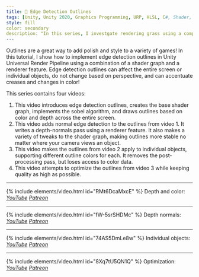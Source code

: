 ```yaml
---
title: 📏 Edge Detection Outlines
tags: [Unity, Unity 2020, Graphics Programming, URP, HLSL, C#, Shader, Renderer Feature, Outlines, Post Processing, Video]
style: fill
color: secondary 
description: "In this series, I investgate rendering grass using a compute shader to build meshes dynamically at runtime, incorporating level of detail into the mesh itself."
---
```


Outlines are a great way to add polish and style to a variety of games! In this tutorial, I show how to implement edge detection outlines in Unity Universal Render Pipeline using a combination of a shader graph and a renderer feature. Edge detection outlines can affect the entire screen or individual objects, do not change based on perspective, and can accentuate creases and changes in color!

This series contains four videos:
1. This video introduces edge detection outlines, creates the base shader graph, implements the sobel algorithm, and draws outlines based on color and depth across the entire screen.
2. This video adds normal edge detection to the outlines from video 1. It writes a depth-normals pass using a renderer feature. It also makes a variety of tweaks to the shader graph, making outlines more stable no matter where your camera views an object.
3. This video makes the outlines from video 2 apply to individual objects, supporting different outline colors for each. It removes the post-processing pass, but loses access to color data.
4. This video attempts to optimize the outlines from video 3 while keeping quality as high as possible.

***

{% include elements/video.html id="RMt6DcaMxcE" %}
Depth and color: *[YouTube](https://youtu.be/RMt6DcaMxcE) [Patreon](https://www.patreon.com/posts/files-depth-edge-47119072)* 

***

{% include elements/video.html id="fW-5srSHDMc" %}
Depth normals: *[YouTube](https://youtu.be/fW-5srSHDMc) [Patreon](https://www.patreon.com/posts/files-depth-edge-47165424)* 

***

{% include elements/video.html id="74AS5DmLe8w" %}
Individual objects: *[YouTube](https://youtu.be/74AS5DmLe8w) [Patreon](https://www.patreon.com/posts/files-individual-47204481)* 

***

{% include elements/video.html id="8Xq7tU5QN1Q" %}
Optimization: *[YouTube](https://youtu.be/8Xq7tU5QN1Q) [Patreon](https://www.patreon.com/posts/files-optimized-46784572)* 